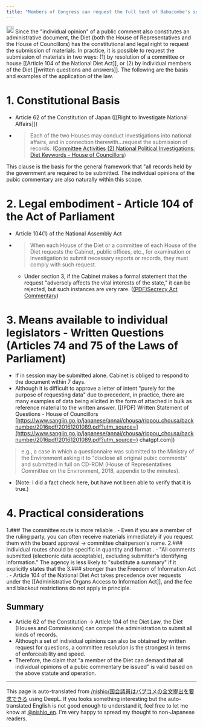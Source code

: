 ```yaml
---
title: "Members of Congress can request the full text of Babucombe's submission."
---
```


<img src='https://scrapbox.io/api/pages/nishio-en/o3/icon' alt='o3.icon' height="19.5"/>
Since the "individual opinion" of a public comment also constitutes an administrative document, the Diet (both the House of Representatives and the House of Councillors) has the constitutional and legal right to request the submission of materials. In practice, it is possible to request the submission of materials in two ways: (1) by resolution of a committee or house [[Article 104 of the National Diet Act]], or (2) by individual members of the Diet [[written questions and answers]]. The following are the basis and examples of the application of the law.

# 1. Constitutional Basis
- Article 62 of the Constitution of Japan ([[Right to Investigate National Affairs]])
- >  Each of the two Houses may conduct investigations into national affairs, and in connection therewith...request the submission of records.  ([Committee Activities (2) National Political Investigations: Diet Keywords - House of Councillors](https://www.sangiin.go.jp/japanese/aramashi/keyword/katudo02.html?utm_source=chatgpt.com))

This clause is the basis for the general framework that "all records held by the government are required to be submitted. The individual opinions of the pubic commentary are also naturally within this scope.

# 2. Legal embodiment - Article 104 of the Act of Parliament
- Article 104(1) of the National Assembly Act
- >  When each House of the Diet or a committee of each House of the Diet requests the Cabinet, public offices, etc., for examination or investigation to submit necessary reports or records, they must comply with such request.
    - Under section 3, if the Cabinet makes a formal statement that the request "adversely affects the vital interests of the state," it can be rejected, but such instances are very rare.  ([(PDF)Secrecy Act Commentary](https://www.toben.or.jp/message/libra/pdf/2014_05/p53.pdf?utm_source=chatgpt.com))

# 3. Means available to individual legislators - Written Questions (Articles 74 and 75 of the Laws of Parliament)
- If in session may be submitted alone. Cabinet is obliged to respond to the document within 7 days.
- Although it is difficult to approve a letter of intent "purely for the purpose of requesting data" due to precedent, in practice, there are many examples of data being elicited in the form of attached in bulk as reference material to the written answer.  ([(PDF) Written Statement of Questions - House of Councillors [https://www.sangiin.go.jp/japanese/annai/chousa/rippou_chousa/backnumber/2016pdf/20161201089.pdf?utm_source=](https://www.sangiin.go.jp/japanese/annai/chousa/rippou_chousa/backnumber/2016pdf/20161201089.pdf?utm_source=) chatgpt.com])

>  e.g., a case in which a questionnaire was submitted to the Ministry of the Environment asking it to "disclose all original pubic comments" and submitted in full on CD-ROM (House of Representatives Committee on the Environment, 2018, appendix to the minutes).
- (Note: I did a fact check here, but have not been able to verify that it is true.)

# 4. Practical considerations
1.### The committee route is more reliable
.
    - Even if you are a member of the ruling party, you can often receive materials immediately if you request them with the board approval -> committee chairperson's name.
2.### Individual routes should be specific in quantity and format
.
    - "All comments submitted (electronic data acceptable), excluding submitter's identifying information." The agency is less likely to "substitute a summary" if it explicitly states that the
3.### stronger than the Freedom of Information Act
.
    - Article 104 of the National Diet Act takes precedence over requests under the [[Administrative Organs Access to Information Act]], and the fee and blackout restrictions do not apply in principle.

## Summary
- Article 62 of the Constitution → Article 104 of the Diet Law, the Diet (Houses and Commissions) can compel the administration to submit all kinds of records.
- Although a set of individual opinions can also be obtained by written request for questions, a committee resolution is the strongest in terms of enforceability and speed.
- Therefore, the claim that "a member of the Diet can demand that all individual opinions of a pubic commentary be issued" is valid based on the above statute and operation.

---
This page is auto-translated from [/nishio/国会議員はバブコメの全文提出を要求できる](https://scrapbox.io/nishio/国会議員はバブコメの全文提出を要求できる) using DeepL. If you looks something interesting but the auto-translated English is not good enough to understand it, feel free to let me know at [@nishio_en](https://twitter.com/nishio_en). I'm very happy to spread my thought to non-Japanese readers.